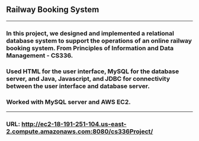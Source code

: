 ## Railway Booking System
___________________________________________________________________
### In this project, we designed and implemented a relational database system to support the operations of an online railway booking system. From Principles of Information and Data Management - CS336.

### Used HTML for the user interface, MySQL for the database server, and Java, Javascript, and JDBC for connectivity between the user interface and database server. 

### Worked with MySQL server and AWS EC2.
___________________________________________________________________
### URL: http://ec2-18-191-251-104.us-east-2.compute.amazonaws.com:8080/cs336Project/
